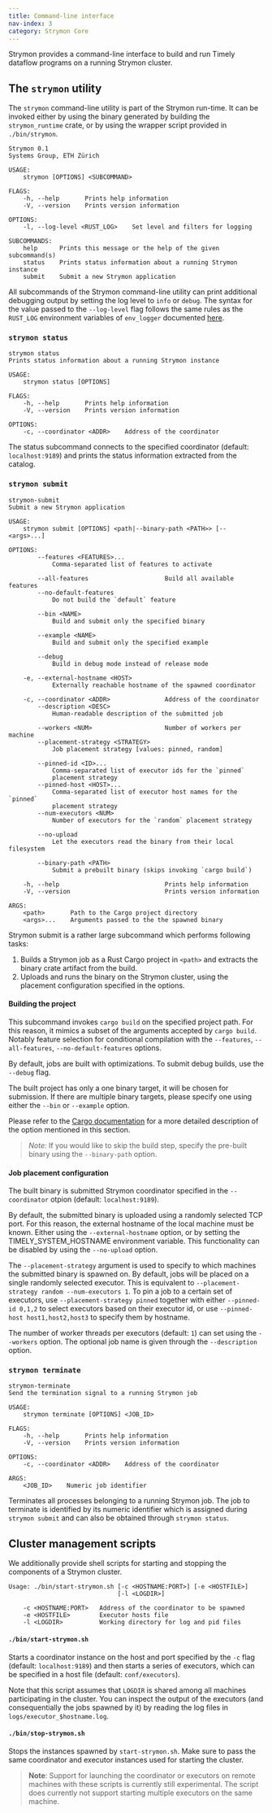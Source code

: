 ```yaml
---
title: Command-line interface
nav-index: 3
category: Strymon Core
---
```


Strymon provides a command-line interface to build and run Timely dataflow
programs on a running Strymon cluster.

## The `strymon` utility

The `strymon` command-line utility is part of the Strymon run-time. It can be
invoked either by using the binary generated by building the `strymon_runtime`
crate, or by using the wrapper script provided in `./bin/strymon`.

    Strymon 0.1
    Systems Group, ETH Zürich

    USAGE:
        strymon [OPTIONS] <SUBCOMMAND>

    FLAGS:
        -h, --help       Prints help information
        -V, --version    Prints version information

    OPTIONS:
        -l, --log-level <RUST_LOG>    Set level and filters for logging

    SUBCOMMANDS:
        help      Prints this message or the help of the given subcommand(s)
        status    Prints status information about a running Strymon instance
        submit    Submit a new Strymon application

All subcommands of the Strymon command-line utility can print additional
debugging output by setting the log level to `info` or `debug`. The syntax
for the value passed to the `--log-level` flag follows the same rules as
the `RUST_LOG` environment variables of `env_logger` documented
[here](https://docs.rs/env_logger/0.4.3/env_logger/#enabling-logging).

### `strymon status`

    strymon status
    Prints status information about a running Strymon instance

    USAGE:
        strymon status [OPTIONS]

    FLAGS:
        -h, --help       Prints help information
        -V, --version    Prints version information

    OPTIONS:
        -c, --coordinator <ADDR>    Address of the coordinator

The status subcommand connects to the specified coordinator
(default: `localhost:9189`) and prints the status information extracted from
the catalog.

### `strymon submit`

    strymon-submit
    Submit a new Strymon application

    USAGE:
        strymon submit [OPTIONS] <path|--binary-path <PATH>> [-- <args>...]

    OPTIONS:
            --features <FEATURES>...
                Comma-separated list of features to activate

            --all-features                     Build all available features
            --no-default-features
                Do not build the `default` feature

            --bin <NAME>
                Build and submit only the specified binary

            --example <NAME>
                Build and submit only the specified example

            --debug
                Build in debug mode instead of release mode

        -e, --external-hostname <HOST>
                Externally reachable hostname of the spawned coordinator

        -c, --coordinator <ADDR>               Address of the coordinator
            --description <DESC>
                Human-readable description of the submitted job

            --workers <NUM>                    Number of workers per machine
            --placement-strategy <STRATEGY>
                Job placement strategy [values: pinned, random]

            --pinned-id <ID>...
                Comma-separated list of executor ids for the `pinned`
                placement strategy
            --pinned-host <HOST>...
                Comma-separated list of executor host names for the `pinned`
                placement strategy
            --num-executors <NUM>
                Number of executors for the `random` placement strategy

            --no-upload
                Let the executors read the binary from their local filesystem

            --binary-path <PATH>
                Submit a prebuilt binary (skips invoking `cargo build`)

        -h, --help                             Prints help information
        -V, --version                          Prints version information

    ARGS:
        <path>       Path to the Cargo project directory
        <args>...    Arguments passed to the the spawned binary


Strymon submit is a rather large subcommand which performs following tasks:

  1. Builds a Strymon job as a Rust Cargo project in `<path>` and extracts
     the binary crate artifact from the build.
  2. Uploads and runs the binary on the Strymon cluster, using the placement
     configuration specified in the options.

#### Building the project

This subcommand invokes `cargo build` on the specified project path. For this
reason, it mimics a subset of the arguments accepted by `cargo build`. Notably
feature selection for conditional compilation with the `--features`,
`--all-features`, `--no-default-features` options.

By default, jobs are built with optimizations. To submit debug builds, use the
`--debug` flag.

The built project has only a one binary target, it will be chosen for submission.
If there are multiple binary targets, please specify one using either the `--bin`
or `--example` option.

Please refer to the [Cargo documentation](http://doc.crates.io/guide.html) for
a more detailed description of the option mentioned in this section.

> *Note:* If you would like to skip the build step, specify the pre-built
> binary using the `--binary-path` option.

#### Job placement configuration

The built binary is submitted Strymon coordinator specified in the `--coordinator`
otpion (default: `localhost:9189`).

By default, the submitted binary is uploaded using a randomly selected TCP port.
For this reason, the external hostname of the local machine must be known.
Either using the `--external-hostname` option, or by setting the
TIMELY_SYSTEM_HOSTNAME environment variable. This functionality can be disabled
by using the `--no-upload` option.

The `--placement-strategy` argument is used to specify to which machines the
submitted binary is spawned on. By default, jobs will be placed on a single
randomly selected executor. This is equivalent to `--placement-strategy random
--num-executors 1`. To pin a job to a certain set of executors, use
`--placement-strategy pinned` together with either `--pinned-id 0,1,2` to select
executors based on their executor id, or use `--pinned-host host1,host2,host3`
to specify them by hostname.

The number of worker threads per executors (default: `1`) can set using the
`--workers` option. The optional job name is given through the `--description`
option.

### `strymon terminate`

    strymon-terminate
    Send the termination signal to a running Strymon job

    USAGE:
        strymon terminate [OPTIONS] <JOB_ID>

    FLAGS:
        -h, --help       Prints help information
        -V, --version    Prints version information

    OPTIONS:
        -c, --coordinator <ADDR>    Address of the coordinator

    ARGS:
        <JOB_ID>    Numeric job identifier

Terminates all processes belonging to a running Strymon job. The job to terminate
is identified by its numeric identifier which is assigned during `strymon submit`
and can also be obtained through `strymon status`.

## Cluster management scripts

We additionally provide shell scripts for starting and stopping the components
of a Strymon cluster.

    Usage: ./bin/start-strymon.sh [-c <HOSTNAME:PORT>] [-e <HOSTFILE>]
                                  [-l <LOGDIR>]

        -c <HOSTNAME:PORT>   Address of the coordinator to be spawned
        -e <HOSTFILE>        Executor hosts file
        -l <LOGDIR>          Working directory for log and pid files

#### `./bin/start-strymon.sh`

Starts a coordinator instance on the host and port specified by the `-c` flag
(default: `localhost:9189`) and then starts a series of executors, which can be
specified in a host file (default: `conf/executors`).

Note that this script assumes that `LOGDIR` is shared among all machines
participating in the cluster. You can inspect the output of the executors (and
consequentially the jobs spawned by it) by reading the log files in
`logs/executor_$hostname.log`.

#### `./bin/stop-strymon.sh`

Stops the instances spawned by `start-strymon.sh`. Make sure to pass the same
coordinator and executor instances used for starting the cluster.

> **Note**: Support for launching the coordinator or executors on remote machines
> with these scripts is currently still experimental. The script does currently
> not support starting multiple executors on the same machine.
